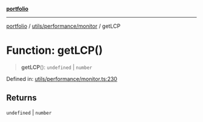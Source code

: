 [**portfolio**](../../../../README.md)

***

[portfolio](../../../../modules.md) / [utils/performance/monitor](../README.md) / getLCP

# Function: getLCP()

> **getLCP**(): `undefined` \| `number`

Defined in: [utils/performance/monitor.ts:230](https://github.com/tnorlund/Portfolio/blob/a12d3f5e97051b6fa77104718432fb6ff2ac2967/portfolio/utils/performance/monitor.ts#L230)

## Returns

`undefined` \| `number`
